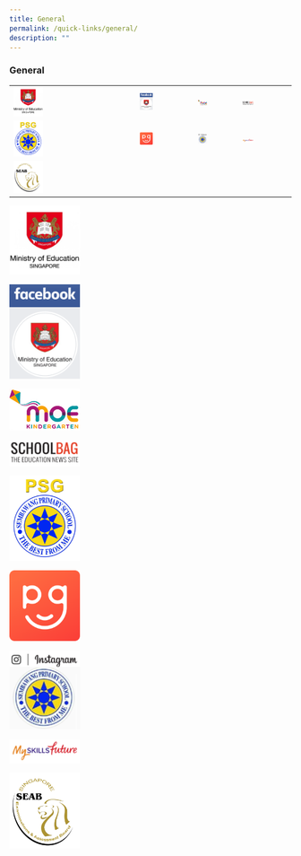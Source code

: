 ```yaml
---
title: General
permalink: /quick-links/general/
description: ""
---
```

### General

|  	|  	|  	|  	|
|---	|---	|---	|---	|
|<a href="https://www.moe.gov.sg/"><img style="width:25%" src="/images/link14.png">  	| <a href="https://www.facebook.com/moesingapore/"><img style="width:25%" src="/images/link15.png"> 	| <a href="https://www.moe.gov.sg/microsites/moekindergarten/"><img style="width:25%" src="/images/link16.png"> 	| <a href="https://www.schoolbag.edu.sg/"><img style="width:25%" src="/images/link17.png">	|
| <a href="https://www.facebook.com/psg.sbps?sk=wall"><img style="width:25%" src="/images/link18.png"> 	|  <a href="https://pg.moe.edu.sg/"><img style="width:25%" src="/images/link19.png">	|  <a href="https://www.instagram.com/sembawangprimaryschool/"><img style="width:25%" src="/images/link20.png">	| <a href="https://www.myskillsfuture.sg/content/student/en/primary.html"><img style="width:25%" src="/images/link22.png"> 	|
| <a href="http://www.seab.gov.sg/"><img style="width:25%" src="/images/link23.png"> 	|  	|  	|  	|


<p><a href="https://www.moe.gov.sg/"> 
<img style="width:25%" src="/images/link14.png">  
</a></p>

<p><a href="https://www.facebook.com/moesingapore/"> 
<img style="width:25%" src="/images/link15.png">  
</a></p>

<p><a href="https://www.moe.gov.sg/microsites/moekindergarten/"> 
<img style="width:25%" src="/images/link16.png">  
</a></p>

<p><a href="https://www.schoolbag.edu.sg/"> 
<img style="width:25%" src="/images/link17.png">  
</a></p>

<p><a href="https://www.facebook.com/psg.sbps?sk=wall"> 
<img style="width:25%" src="/images/link18.png">  
</a></p>

<p><a href="https://pg.moe.edu.sg/"> 
<img style="width:25%" src="/images/link19.png">  
</a></p>

<p><a href="https://www.instagram.com/sembawangprimaryschool/"> 
<img style="width:25%" src="/images/link20.png">  
</a></p>

<p><a href="https://www.myskillsfuture.sg/content/student/en/primary.html"> 
<img style="width:25%" src="/images/link22.png">  
</a></p>

<p><a href="http://www.seab.gov.sg/"> 
<img style="width:25%" src="/images/link23.png">  
</a></p>
